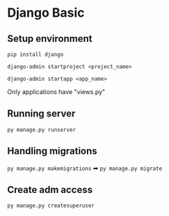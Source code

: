 # Django Basic


## Setup environment
`pip install django`

`django-admin startproject <project_name>`

`django-admin startapp <app_name>`

Only applications have "views.py"


## Running server
`py manage.py runserver`


## Handling migrations
`py manage.py makemigrations`
➡
`py manage.py migrate`


## Create adm access
`py manage.py createsuperuser`
